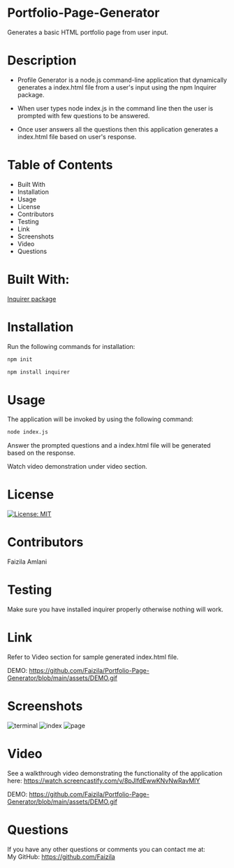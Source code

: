# Portfolio-Page-Generator

Generates a basic HTML portfolio page from user input.

# Description

* Profile Generator is a node.js command-line application that dynamically generates a index.html file from a user's input using the npm Inquirer package.

* When user types node index.js in the command line then the user is prompted with few questions to be answered.

* Once user answers all the questions then this application generates a index.html file based on user's response.

# Table of Contents

* Built With
* Installation
* Usage
* License
* Contributors
* Testing
* Link
* Screenshots
* Video
* Questions

# Built With:

[Inquirer package](https://www.npmjs.com/package/inquirer)

# Installation

Run the following commands for installation:

```bash
npm init
```

```bash
npm install inquirer
```
# Usage

The application will be invoked by using the following command:

```bash
node index.js
```
Answer the prompted questions and a index.html file will be generated based on the response.

Watch video demonstration under video section.

# License

[![License: MIT](https://img.shields.io/badge/License-MIT-yellow.svg)](https://opensource.org/licenses/MIT)

# Contributors

Faizila Amlani

# Testing

Make sure you have installed inquirer properly otherwise nothing will work.

# Link

Refer to Video section for sample generated index.html file.

DEMO: https://github.com/Faizila/Portfolio-Page-Generator/blob/main/assets/DEMO.gif

# Screenshots

![terminal](https://user-images.githubusercontent.com/78191579/137335321-e7037a3b-e784-4305-8e9b-a6d71560821d.JPG)
![index](https://user-images.githubusercontent.com/78191579/137335329-b969f479-00fc-428c-98ca-ac28840507ed.JPG)
![page](https://user-images.githubusercontent.com/78191579/137335338-f9d7ef62-1722-449b-abdd-977f55d1544a.JPG)

# Video

See a walkthrough video demonstrating the functionality of the application here:
https://watch.screencastify.com/v/8pJlfdEwwKNvNwRavMlY

DEMO: https://github.com/Faizila/Portfolio-Page-Generator/blob/main/assets/DEMO.gif

# Questions

If you have any other questions or comments you can contact me at:
   <br>
   My GitHub: https://github.com/Faizila

